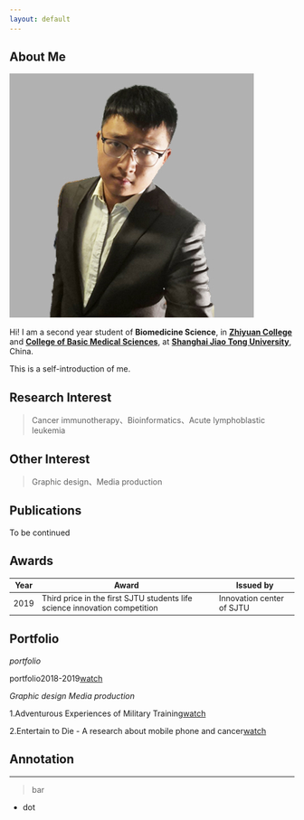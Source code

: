 ```yaml
---
layout: default
---
```


## About Me

<img class="profile-picture" src="tmz (2).jpg">

Hi! I am a second year student of **Biomedicine Science**, in **[Zhiyuan College](https://zhiyuan.sjtu.edu.cn/)** and **[College of Basic Medical Sciences](https://www.shsmu.edu.cn/cbms/)**, at **[Shanghai Jiao Tong University](https://www.sjtu.edu.cn/)**, China.

This is a self-introduction of me.

## Research Interest
> Cancer immunotherapy、Bioinformatics、Acute lymphoblastic leukemia

## Other Interest
> Graphic design、Media production

## Publications
To be continued

## Awards

Year | Award | Issued by
-----|-------|--------
2019 | Third price in the first SJTU students life science innovation competition  | Innovation center of SJTU

## Portfolio
*portfolio*

portfolio2018-2019[watch]()

*Graphic design*
*Media production*

1.Adventurous Experiences of Military Training[watch](https://www.bilibili.com/video/av66544969/)

2.Entertain to Die - A research about mobile phone and cancer[watch](https://www.bilibili.com/video/av62421776/)

## Annotation

---

> bar

* dot
